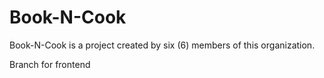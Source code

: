 # Book-N-Cook
Book-N-Cook is a project created by six (6) members of this organization.

Branch for frontend